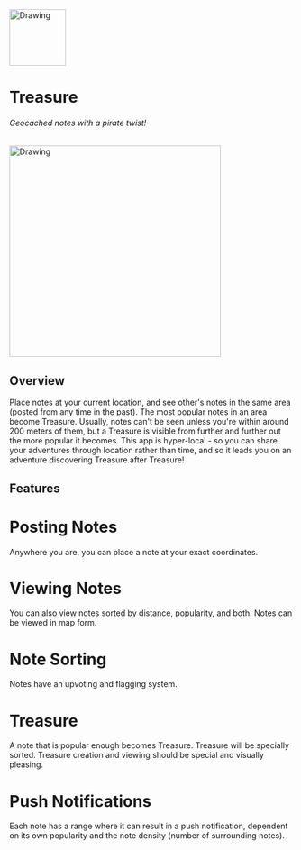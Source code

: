 <img src="https://github.com/warrenshen/treasure/blob/master/mocks/pirate-red.png" alt="Drawing" width="100px"/>

# Treasure

###### Geocached notes with a pirate twist!

<img src="https://github.com/warrenshen/treasure/blob/master/mocks/0home.png" alt="Drawing" width="375px"/>

## Overview

Place notes at your current location, and see other's notes in the same area (posted from any time in the past). The most popular notes in an area become Treasure. Usually, notes can't be seen unless you're within around 200 meters of them, but a Treasure is visible from further and further out the more popular it becomes. This app is hyper-local - so you can share your adventures through location rather than time, and so it leads you on an adventure discovering Treasure after Treasure!

## Features

# Posting Notes
Anywhere you are, you can place a note at your exact coordinates. 

# Viewing Notes
You can also view notes sorted by distance, popularity, and both. Notes can be viewed in map form.

# Note Sorting
Notes have an upvoting and flagging system.

# Treasure
A note that is popular enough becomes Treasure. Treasure will be specially sorted. Treasure creation and viewing should be special and visually pleasing.

# Push Notifications
Each note has a range where it can result in a push notification, dependent on its own popularity and the note density (number of surrounding notes).
